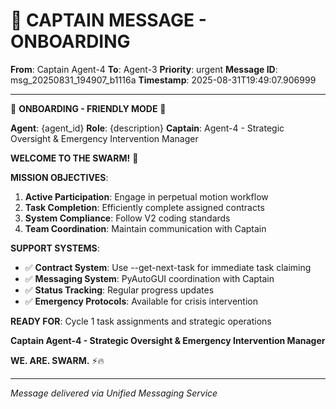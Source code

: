 # 🚨 CAPTAIN MESSAGE - ONBOARDING

**From**: Captain Agent-4
**To**: Agent-3
**Priority**: urgent
**Message ID**: msg_20250831_194907_b1116a
**Timestamp**: 2025-08-31T19:49:07.906999

---

🎯 **ONBOARDING - FRIENDLY MODE** 🎯

**Agent**: {agent_id}
**Role**: {description}
**Captain**: Agent-4 - Strategic Oversight & Emergency Intervention Manager

**WELCOME TO THE SWARM!** 🚀

**MISSION OBJECTIVES**:
1. **Active Participation**: Engage in perpetual motion workflow
2. **Task Completion**: Efficiently complete assigned contracts
3. **System Compliance**: Follow V2 coding standards
4. **Team Coordination**: Maintain communication with Captain

**SUPPORT SYSTEMS**:
- ✅ **Contract System**: Use --get-next-task for immediate task claiming
- ✅ **Messaging System**: PyAutoGUI coordination with Captain
- ✅ **Status Tracking**: Regular progress updates
- ✅ **Emergency Protocols**: Available for crisis intervention

**READY FOR**: Cycle 1 task assignments and strategic operations

**Captain Agent-4 - Strategic Oversight & Emergency Intervention Manager**

**WE. ARE. SWARM.** ⚡️🔥

---
*Message delivered via Unified Messaging Service*
